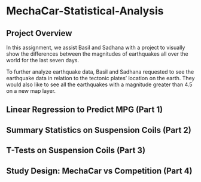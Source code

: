 # MechaCar-Statistical-Analysis

## Project Overview
In this assignment, we assist Basil and Sadhana with a project to visually show the differences between the magnitudes of earthquakes all over the world for the last seven days.

To further analyze earthquake data, Basil and Sadhana requested to see the earthquake data in relation to the tectonic plates’ location on the earth. They would also like to see all the earthquakes with a magnitude greater than 4.5 on a new map layer.

## Linear Regression to Predict MPG (Part 1)


## Summary Statistics on Suspension Coils (Part 2)

 
## T-Tests on Suspension Coils (Part 3)



## Study Design: MechaCar vs Competition (Part 4)